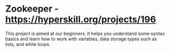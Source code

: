 # Zookeeper - https://hyperskill.org/projects/196
This project is aimed at our beginners. It helps you understand some syntax basics and learn how to work with variables, data storage types such as lists, and while loops.
